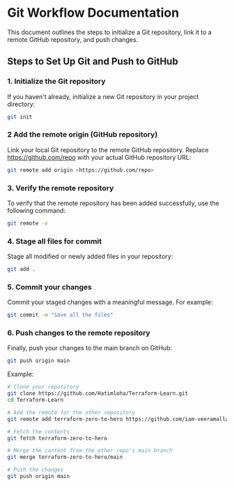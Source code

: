 # Git Workflow Documentation

This document outlines the steps to initialize a Git repository, link it to a remote GitHub repository, and push changes.

## Steps to Set Up Git and Push to GitHub

### 1. Initialize the Git repository
If you haven't already, initialize a new Git repository in your project directory:

```bash
git init
```
### 2 Add the remote origin (GitHub repository)
Link your local Git repository to the remote GitHub repository. Replace <https://github.com/repo> with your actual GitHub repository URL:
```bash
git remote add origin <https://github.com/repo>
```

### 3. Verify the remote repository
To verify that the remote repository has been added successfully, use the following command:
```bash
git remote -v
```
### 4. Stage all files for commit
Stage all modified or newly added files in your repository:
```bash
git add .
```

### 5. Commit your changes
Commit your staged changes with a meaningful message. For example:
```bash
git commit -m "Save all the files"
```

### 6. Push changes to the remote repository
Finally, push your changes to the main branch on GitHub:

```bash
git push origin main
```


Example:
```bash
# Clone your repository
git clone https://github.com/Hatimloha/Terraform-Learn.git
cd Terraform-Learn

# Add the remote for the other repository
git remote add terraform-zero-to-hero https://github.com/iam-veeramalla/terraform-zero-to-hero.git

# Fetch the contents
git fetch terraform-zero-to-hero

# Merge the content from the other repo's main branch
git merge terraform-zero-to-hero/main

# Push the changes
git push origin main
```
